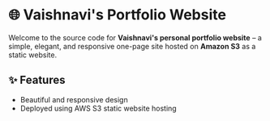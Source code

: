 # 🌐 Vaishnavi's Portfolio Website

Welcome to the source code for **Vaishnavi's personal portfolio website** – a simple, elegant, and responsive one-page site hosted on **Amazon S3** as a static website.

## ✨ Features

- Beautiful and responsive design
- Deployed using AWS S3 static website hosting


